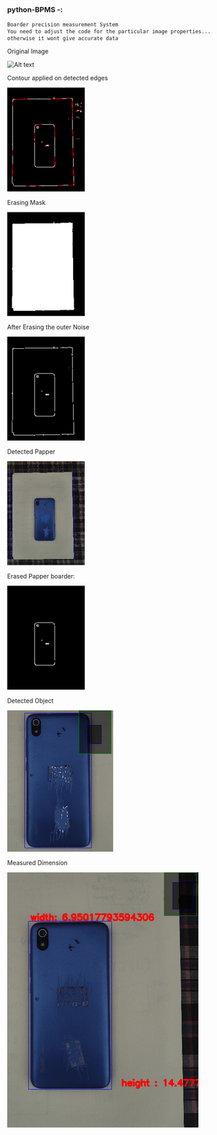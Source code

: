 ### python-BPMS -: 
    Boarder precision measurement System
    You need to adjust the code for the particular image properties... otherwise it wont give accurate data

Original Image 

<img src="frames/redmi_7A.png" alt="Alt text" width="200" height="300">


Contour applied on detected edges

![img](Detection_process/ContouronFilledEdge.png)

Erasing Mask 

![img](Detection_process/Erased_Papper_outside.png)

After Erasing the outer Noise

![alt text](Detection_process/noise_Erased_outside_Paper.png)

Detected Papper

![alt text](Detection_process/Detected_paper.png)

Erased Papper boarder:

![alt text](Detection_process/Erased_papper_boarder.png)

Detected Object

![alt text](Detection_process/Detected_object.png)

Measured Dimension

![alt text](Detection_process/Realme_7A_dimension.png)
